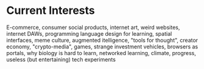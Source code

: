 # Current Interests
E-commerce, consumer social products, internet art, weird websites, internet DAWs, programming language design for learning, spatial interfaces, meme culture, augmented itelligence, "tools for thought", creator economy, "crypto-media", games, strange investment vehicles, browsers as portals, why biology is hard to learn, networked learning, climate, progress, useless (but entertaining) tech experiments

